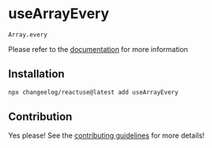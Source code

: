 # useArrayEvery

`Array.every`

Please refer to the [documentation](#) for more information

## Installation

```bash
npx changeelog/reactuse@latest add useArrayEvery
```

## Contribution

Yes please! See the [contributing guidelines](#) for more details!
